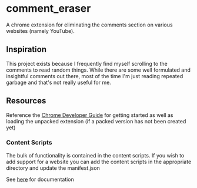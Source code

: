 # comment_eraser

A chrome extension for eliminating the comments section on various websites (namely YouTube).

## Inspiration

This project exists because I frequently find myself scrolling to the comments to read
random things. While there are some well formulated and insightful comments out there, most of
the time I'm just reading repeated garbage and that's not really useful for me.

## Resources

Reference the [Chrome Developer Guide](https://developer.chrome.com/docs/extensions/mv3/getstarted/)
for getting started as well as loading the unpacked extension (if a packed version has not been 
created yet)

### Content Scripts

The bulk of functionality is contained in the content scripts. If you wish to add support for a website
you can add the content scripts in the appropriate directory and update the manifest.json

See [here](https://developer.chrome.com/docs/extensions/mv3/content_scripts/#registration) for
documentation